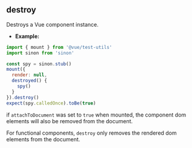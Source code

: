 ## destroy

Destroys a Vue component instance.

- **Example:**

```js
import { mount } from '@vue/test-utils'
import sinon from 'sinon'

const spy = sinon.stub()
mount({
  render: null,
  destroyed() {
    spy()
  }
}).destroy()
expect(spy.calledOnce).toBe(true)
```

if `attachToDocument` was set to `true` when mounted, the component dom elements will
also be removed from the document.

For functional components, `destroy` only removes the rendered dom elements from the document.
